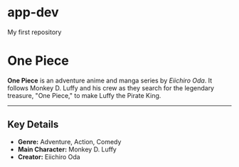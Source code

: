 # app-dev
My first repository

# One Piece

**One Piece** is an adventure anime and manga series by *Eiichiro Oda*. It follows Monkey D. Luffy and his crew as they search for the legendary treasure, "One Piece," to make Luffy the Pirate King.

---

## Key Details

- **Genre:** Adventure, Action, Comedy  
- **Main Character:** Monkey D. Luffy  
- **Creator:** Eiichiro Oda  
